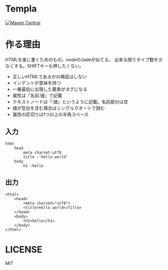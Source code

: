 Templa
============================

[![Maven Central](https://maven-badges.herokuapp.com/maven-central/com.eiryu/templa/badge.svg)](https://maven-badges.herokuapp.com/maven-central/com.eiryu/templa)

# 作る理由

HTMLを楽に書くためのもの。nodeのJadeが似てる。
出来る限りタイプ数を少なくする。SHIFTキーも押したくない。

- 正しいHTMLであるかの検証はしない
- インデントが意味を持つ
- 一番最初に出現した要素がタグになる
- 属性は「名前:値」で記載
- テキストノードは「:値」というように記載。名前部分は空
- 値が空白を含む場合はシングルクオートで囲む
- 属性の区切りは1つ以上の半角スペース

## 入力

```
html
	head
		meta charset:utf8
		title :'hello world'
	body
		h1 :hello
```

## 出力

```
<html>
	<head>
		<meta charset="utf8">
		<title>hello world</title>
	</head>
	<body>
		<h1>hello</h1>
	</body>
</html>
```

# LICENSE

MIT